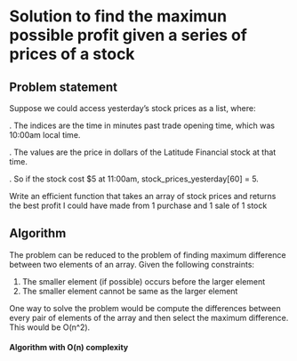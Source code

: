# Solution to find the maximun possible profit given a series of prices of a stock

## Problem statement
Suppose we could access yesterday’s stock prices as a list, where:

. The indices are the time in minutes past trade opening time, which was 10:00am local time.

. The values are the price in dollars of the Latitude Financial stock at that time.

. So if the stock cost $5 at 11:00am, stock_prices_yesterday[60] = 5.

Write an efficient function that takes an array of stock prices and returns the best profit I could have made from 1 purchase and 1 sale of 1 stock

## Algorithm
The problem can be reduced to the problem of finding maximum difference between two elements of an array. Given the following constraints:
1. The smaller element (if possible) occurs before the larger element
2. The smaller element cannot be same as the larger element

One way to solve the problem would be compute the differences between every pair of elements of the array and then select the maximum difference. This would be O(n^2).

#### Algorithm with O(n) complexity
